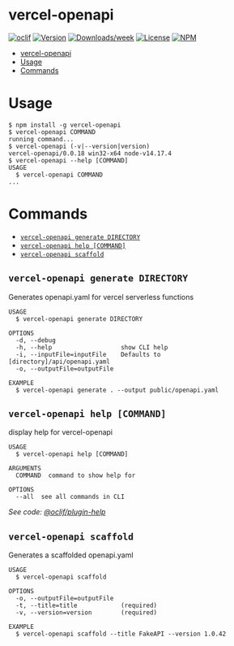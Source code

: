 # vercel-openapi

[![oclif](https://img.shields.io/badge/cli-oclif-brightgreen.svg)](https://oclif.io)
[![Version](https://img.shields.io/npm/v/vercel-openapi.svg)](https://npmjs.org/package/vercel-openapi)
[![Downloads/week](https://img.shields.io/npm/dw/vercel-openapi.svg)](https://npmjs.org/package/vercel-openapi)
[![License](https://img.shields.io/npm/l/vercel-openapi.svg)](https://github.com/Mause/vercel-openapi/blob/master/package.json)
[![NPM](https://nodei.co/npm/vercel-openapi.png)](https://nodei.co/npm/vercel-openapi/)

<!-- toc -->
* [vercel-openapi](#vercel-openapi)
* [Usage](#usage)
* [Commands](#commands)
<!-- tocstop -->

# Usage

<!-- usage -->
```sh-session
$ npm install -g vercel-openapi
$ vercel-openapi COMMAND
running command...
$ vercel-openapi (-v|--version|version)
vercel-openapi/0.0.18 win32-x64 node-v14.17.4
$ vercel-openapi --help [COMMAND]
USAGE
  $ vercel-openapi COMMAND
...
```
<!-- usagestop -->

# Commands

<!-- commands -->
* [`vercel-openapi generate DIRECTORY`](#vercel-openapi-generate-directory)
* [`vercel-openapi help [COMMAND]`](#vercel-openapi-help-command)
* [`vercel-openapi scaffold`](#vercel-openapi-scaffold)

## `vercel-openapi generate DIRECTORY`

Generates openapi.yaml for vercel serverless functions

```
USAGE
  $ vercel-openapi generate DIRECTORY

OPTIONS
  -d, --debug
  -h, --help                   show CLI help
  -i, --inputFile=inputFile    Defaults to [directory]/api/openapi.yaml
  -o, --outputFile=outputFile

EXAMPLE
  $ vercel-openapi generate . --output public/openapi.yaml
```

## `vercel-openapi help [COMMAND]`

display help for vercel-openapi

```
USAGE
  $ vercel-openapi help [COMMAND]

ARGUMENTS
  COMMAND  command to show help for

OPTIONS
  --all  see all commands in CLI
```

_See code: [@oclif/plugin-help](https://github.com/oclif/plugin-help/blob/v3.2.3/src/commands/help.ts)_

## `vercel-openapi scaffold`

Generates a scaffolded openapi.yaml

```
USAGE
  $ vercel-openapi scaffold

OPTIONS
  -o, --outputFile=outputFile
  -t, --title=title            (required)
  -v, --version=version        (required)

EXAMPLE
  $ vercel-openapi scaffold --title FakeAPI --version 1.0.42
```
<!-- commandsstop -->
